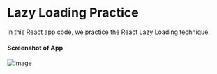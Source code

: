 # Lazy Loading Practice 
In this React app code, we practice the React Lazy Loading technique.
#### Screenshot of App
![image](https://github.com/Zubair1021/Bytewise-Fellowship-MERN-Fellow-/assets/121050120/7d818ef6-cd84-420d-b42e-8cf8c286b9e0)

